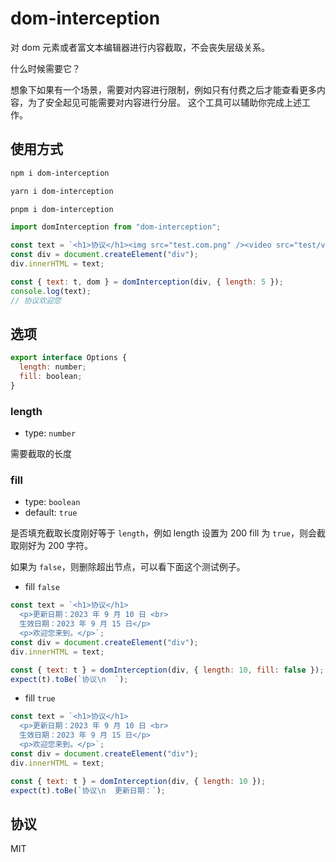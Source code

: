 # dom-interception

对 dom 元素或者富文本编辑器进行内容截取，不会丧失层级关系。

什么时候需要它？

想象下如果有一个场景，需要对内容进行限制，例如只有付费之后才能查看更多内容，为了安全起见可能需要对内容进行分层。
这个工具可以辅助你完成上述工作。

## 使用方式

```sh
npm i dom-interception
```

```sh
yarn i dom-interception
```

```sh
pnpm i dom-interception
```

```js
import domInterception from "dom-interception";

const text = `<h1>协议</h1><img src="test.com.png" /><video src="test/video.mp4"></video><p>欢迎您来到。</p>`;
const div = document.createElement("div");
div.innerHTML = text;

const { text: t, dom } = domInterception(div, { length: 5 });
console.log(text);
// 协议欢迎您
```

## 选项

```js
export interface Options {
  length: number;
  fill: boolean;
}
```

### length

- type: `number`

需要截取的长度

### fill

- type: `boolean`
- default: `true`

是否填充截取长度刚好等于 `length`，例如 length 设置为 200 fill 为 `true`，则会截取刚好为 200 字符。

如果为 `false`，则删除超出节点，可以看下面这个测试例子。

- fill `false`

```js
const text = `<h1>协议</h1>
  <p>更新日期：2023 年 9 月 10 日 <br>
  生效日期：2023 年 9 月 15 日</p>
  <p>欢迎您来到。</p>`;
const div = document.createElement("div");
div.innerHTML = text;

const { text: t } = domInterception(div, { length: 10, fill: false });
expect(t).toBe(`协议\n  `);
```

- fill `true`

```js
const text = `<h1>协议</h1>
  <p>更新日期：2023 年 9 月 10 日 <br>
  生效日期：2023 年 9 月 15 日</p>
  <p>欢迎您来到。</p>`;
const div = document.createElement("div");
div.innerHTML = text;

const { text: t } = domInterception(div, { length: 10 });
expect(t).toBe(`协议\n  更新日期：`);
```

## 协议

MIT

